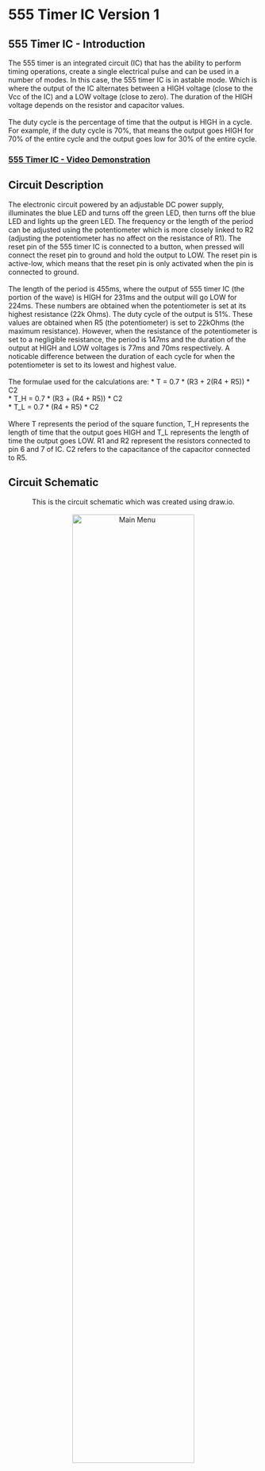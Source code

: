 # 555 Timer IC Version 1

<h2>555 Timer IC - Introduction</h2>
The 555 timer is an integrated circuit (IC) that has the ability to perform timing operations, create a single electrical pulse and can be used in a number of modes. In this case, the 555 timer IC is in astable mode. Which is where the output of the IC alternates between a HIGH voltage (close to the Vcc of the IC) and a LOW voltage (close to zero). The duration of the HIGH voltage depends on the resistor and capacitor values.
<br />
<br />
The duty cycle is the percentage of time that the output is HIGH in a cycle. For example, if the duty cycle is 70%, that means the output goes HIGH for 70% of the entire cycle and the output goes low for 30% of the entire cycle.


 ### [555 Timer IC - Video Demonstration](https://drive.google.com/file/d/1qtJKtbxpB-tIAMOESbsBYi-Mht5HvbB3/view?usp=sharing)

<h2>Circuit Description</h2>
The electronic circuit powered by an adjustable DC power supply, illuminates the blue LED and turns off the green LED, then turns off the blue LED and lights up the green LED. The frequency or the length of the period can be adjusted using the potentiometer which is more closely linked to R2 (adjusting the potentiometer has no affect on the resistance of R1). The reset pin of the 555 timer IC is connected to a button, when pressed will connect the reset pin to ground and hold the output to LOW. The reset pin is active-low, which means that the reset pin is only activated when the pin is connected to ground.
<br />
<br />
The length of the period is 455ms, where the output of 555 timer IC (the portion of the wave) is HIGH for 231ms and the output will go LOW for 224ms. These numbers are obtained when the potentiometer is set at its highest resistance (22k Ohms). The duty cycle of the output is 51%. These values are obtained when R5 (the potentiometer) is set to 22kOhms (the maximum resistance). However, when the resistance of the potentiometer is set to a negligible resistance, the period is 147ms and the duration of the output at HIGH and LOW voltages is 77ms and 70ms respectively. A noticable difference between the duration of each cycle for when the potentiometer is set to its lowest and highest value.
<br />
<br />
The formulae used for the calculations are:
* T = 0.7 * (R3 + 2(R4 + R5)) * C2
<br />
* T_H = 0.7 * (R3 + (R4 + R5)) * C2
<br />
* T_L = 0.7 * (R4 + R5) * C2
<br />
<br />
Where T represents the period of the square function, T_H represents the length of time that the output goes HIGH and T_L represents the length of time the output goes LOW. R1 and R2 represent the resistors connected to pin 6 and 7 of IC. C2 refers to the capacitance of the capacitor connected to R5.

<h2>Circuit Schematic</h2>
<p align="center">
This is the circuit schematic which was created using draw.io. 
<br />
<br />
<img src="https://imgur.com/xf15KaI.png" height="70%" width="70%" alt="Main Menu"/>
<br />
<br />
<br /> 



